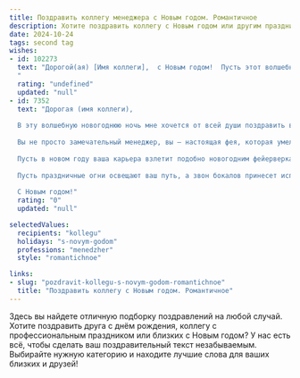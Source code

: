 ```yaml
---
title: Поздравить коллегу менеджера с Новым годом. Романтичное
description: Хотите поздравить коллегу с Новым годом или другим праздником? Наш ИИ создаст незабываемое поздравление, а вы обязательно выделитесь среди других.  
date: 2024-10-24
tags: second tag
wishes:
- id: 102273
  text: "Дорогой(ая) [Имя коллеги],  с Новым годом!  Пусть этот волшебный праздник принесет в твою жизнь не только яркие огни и праздничное настроение, но и исполнение самых заветных желаний.  Пусть каждый день нового года будет полон вдохновения,  а твоя работа, как прекрасная мелодия,  приносит тебе только радость и удовлетворение.  Желаю тебе любви, счастья,  и пусть свет этой чудесной ночи согревает твою душу весь год!
  "
  rating: "undefined"
  updated: "null"
- id: 7352
  text: "Дорогая (имя коллеги),
  
  В эту волшебную новогоднюю ночь мне хочется от всей души поздравить вас с самым прекрасным и долгожданным праздником!
  
  Вы не просто замечательный менеджер, вы — настоящая фея, которая умело управляете проектами и зажигаете в сердцах коллег оптимизм и веру в успех.
  
  Пусть в новом году ваша карьера взлетит подобно новогодним фейерверкам, а каждый день будет наполнен счастьем, любовью и вдохновением. Желаю вам блистать талантом и покорять новые горизонты!
  
  Пусть праздничные огни освещают ваш путь, а звон бокалов принесет исполнение самых заветных желаний.
  
  С Новым годом!"
  rating: "0"
  updated: "null"

selectedValues:
  recipients: "kollegu"
  holidays: "s-novym-godom"
  professions: "menedzher"
  style: "romantichnoe"

links:
- slug: "pozdravit-kollegu-s-novym-godom-romantichnoe"
  title: "Поздравить коллегу с Новым годом. Романтичное"
---
```


Здесь вы найдете отличную подборку поздравлений на любой случай. 
Хотите поздравить друга с днём рождения, коллегу с профессиональным праздником или близких с Новым годом? У нас есть всё, чтобы сделать ваш поздравительный текст незабываемым. Выбирайте нужную категорию и находите лучшие слова для ваших близких и друзей!
